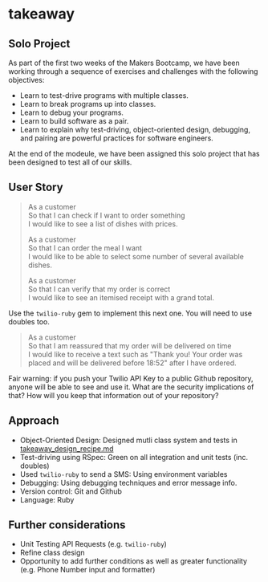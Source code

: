 # takeaway

## Solo Project 

As part of the first two weeks of the Makers Bootcamp, we have been working 
through a sequence of exercises and challenges with the following objectives:

* Learn to test-drive programs with multiple classes.
* Learn to break programs up into classes.
* Learn to debug your programs.
* Learn to build software as a pair.
* Learn to explain why test-driving, object-oriented design, debugging, 
  and pairing are powerful practices for software engineers.

At the end of the modeule, we have been assigned this solo project that has been 
designed to test all of our skills.

## User Story

> As a customer  
> So that I can check if I want to order something  
> I would like to see a list of dishes with prices.
> 
> As a customer  
> So that I can order the meal I want  
> I would like to be able to select some number of several available dishes.
> 
> As a customer  
> So that I can verify that my order is correct  
> I would like to see an itemised receipt with a grand total.

Use the `twilio-ruby` gem to implement this next one. You will need to use
doubles too.

> As a customer  
> So that I am reassured that my order will be delivered on time  
> I would like to receive a text such as "Thank you! Your order was placed and
> will be delivered before 18:52" after I have ordered.

Fair warning: if you push your Twilio API Key to a public Github repository,
anyone will be able to see and use it. What are the security implications of
that? How will you keep that information out of your repository?

## Approach

* Object-Oriented Design: Designed mutli class system and tests in
 <a href="doc:takeaway_design_recipe.md" target="_blank">takeaway_design_recipe.md</a>
* Test-driving using RSpec: Green on all integration and unit tests (inc. doubles) 
* Used `twilio-ruby` to send a SMS: Using environment variables
* Debugging: Using debugging techniques and error message info.
* Version control: Git and Github
* Language: Ruby

## Further considerations

* Unit Testing API Requests (e.g. `twilio-ruby`)
* Refine class design
* Opportunity to add further conditions as well as greater functionality
  (e.g. Phone Number input and formatter)




